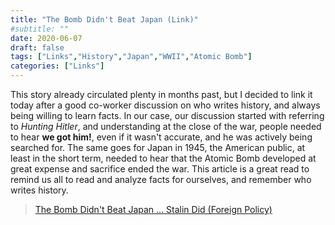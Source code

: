 ```yaml
---
title: "The Bomb Didn't Beat Japan (Link)"
#subtitle: ""
date: 2020-06-07
draft: false
tags: ["Links","History","Japan","WWII","Atomic Bomb"]
categories: ["Links"]
---
```


This story already circulated plenty in months past, but I decided to link it today after a good co-worker discussion on who writes history, and always being willing to learn facts. In our case, our discussion started with referring to *Hunting Hitler*, and understanding at the close of the war, people needed to hear **we got him!**, even if it wasn't accurate, and he was actively being searched for. The same goes for Japan in 1945, the American public, at least in the short term, needed to hear that the Atomic Bomb developed at great expense and sacrifice ended the war. This article is a great read to remind us all to read and analyze facts for ourselves, and remember who writes history.

> [The Bomb Didn't Beat Japan … Stalin Did (Foreign Policy)](https://foreignpolicy.com/2013/05/30/the-bomb-didnt-beat-japan-stalin-did/)